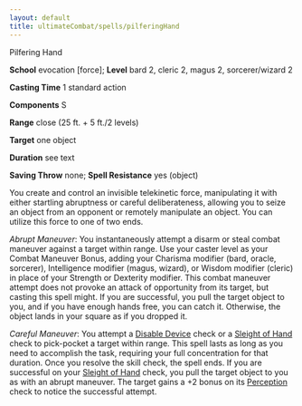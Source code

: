 ```yaml
---
layout: default
title: ultimateCombat/spells/pilferingHand
---
```

Pilfering Hand

**School** evocation [force]; **Level** bard 2, cleric 2, magus 2, sorcerer/wizard 2

**Casting Time** 1 standard action

**Components** S

**Range** close (25 ft. + 5 ft./2 levels)

**Target** one object

**Duration** see text

**Saving Throw** none; **Spell Resistance** yes (object)

You create and control an invisible telekinetic force, manipulating it with either startling abruptness or careful deliberateness, allowing you to seize an object from an opponent or remotely manipulate an object. You can utilize this force to one of two ends.

_Abrupt Maneuver_: You instantaneously attempt a disarm or steal combat maneuver against a target within range. Use your caster level as your Combat Maneuver Bonus, adding your Charisma modifier (bard, oracle, sorcerer), Intelligence modifier (magus, wizard), or Wisdom modifier (cleric) in place of your Strength or Dexterity modifier. This combat maneuver attempt does not provoke an attack of opportunity from its target, but casting this spell might. If you are successful, you pull the target object to you, and if you have enough hands free, you can catch it. Otherwise, the object lands in your square as if you dropped it.

  
  

_Careful Maneuver_: You attempt a [Disable Device](skills/disableDevice#_disable-device) check or a [Sleight of Hand](skills/sleightOfHand#_sleight-of-hand) check to pick-pocket a target within range. This spell lasts as long as you need to accomplish the task, requiring your full concentration for that duration. Once you resolve the skill check, the spell ends. If you are successful on your [Sleight of Hand](skills/sleightOfHand#_sleight-of-hand) check, you pull the target object to you as with an abrupt maneuver. The target gains a +2 bonus on its [Perception](skills/perception#_perception) check to notice the successful attempt.

